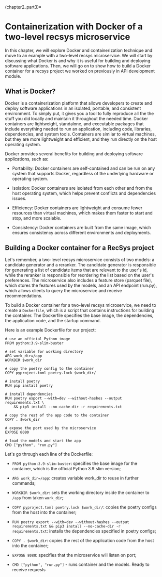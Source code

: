 (chapter2_part3)=

# Containerization with Docker of a two-level recsys microservice
In this chapter, we will explore Docker and containerization technique and move to an example with 
a two-level recsys microservice. We will start by discussing what Docker is and why it is useful
for building and deploying software applications. Then, we will go on to show how to build a
 Docker container for a recsys project we worked on previously in API development module.

## What is Docker?
Docker is a containerization platform that allows developers to create and deploy software
applications in an isolated, portable, and consistent environment. To simply put, it gives
you a tool to fully reproduce all the the stuff you did locally and maintain it throughout
the needed time. Docker containers are lightweight, standalone, and executable packages
that include everything needed to run an application, including code, libraries, dependencies,
and system tools. Containers are similar to virtual machines, but they are more lightweight
and efficient, and they run directly on the host operating system. 

Docker provides several benefits for building and deploying software applications, such as:
- Portability: Docker containers are self-contained and can be run on any system that supports 
Docker, regardless of the underlying hardware or operating system.

- Isolation: Docker containers are isolated from each other and from the host operating system,
which helps prevent conflicts and dependencies issues.

- Efficiency: Docker containers are lightweight and consume fewer resources than virtual machines,
which makes them faster to start and stop, and more scalable.

- Consistency: Docker containers are built from the same image, which ensures consistency across
different environments and deployments.

## Building a Docker container for a RecSys project
Let's remember, a two-level recsys microservice consists of two models: a candidate generator
and a reranker. The candidate generator is responsible for generating a list of candidate items
that are relevant to the user's id, while the reranker is responsible for reordering the list based
on the user's preferences. The microservice also includes a feature store (parquet file), which stores
the features used by the models, and an API endpoint (run.py), which allows clients to query
the microservice and receive recommendations.

To build a Docker container for a two-level recsys microservice, we need to create a `Dockerfile`,
which is a script that contains instructions for building the container. The Dockerfile specifies
the base image, the dependencies, the application code, and the startup command.

Here is an example Dockerfile for our project:
```
# use an official Python image
FROM python:3.9-slim-buster

# set variable for working directory
ARG work_dir=/app
WORKDIR $work_dir

# copy the poetry config to the container
COPY pyproject.toml poetry.lock $work_dir/

# install poetry
RUN pip install poetry

# install dependencies
RUN poetry export --with=dev --without-hashes --output requirements.txt \
    && pip3 install --no-cache-dir -r requirements.txt

# copy the rest of the app code to the container
COPY . $work_dir

# expose the port used by the microservice
EXPOSE 8080

# load the models and start the app
CMD ["python", "run.py"]
```

Let's go through each line of the Dockerfile:

- `FROM python:3.9-slim-buster`: specifies the base image for the container, which is the official Python 3.9 slim version;

- `ARG work_dir=/app`: creates variable work_dir to reuse in further commands;

- `WORKDIR $work_dir`: sets the working directory inside the container to `/app` from taken `work_dir`;

- `COPY pyproject.toml poetry.lock $work_dir/`: copies the poetry configs from the host into the container;

- `RUN poetry export --with=dev --without-hashes --output requirements.txt && pip3 install --no-cache-dir -r requirements.txt`: installs the dependencies specified in poetry configs;

- `COPY . $work_dir`: copies the rest of the application code from the host into the container;

- `EXPOSE 8080`: specifies that the microservice will listen on port;

- `CMD ["python", "run.py"]` - runs container and the models. Ready to receive requests

